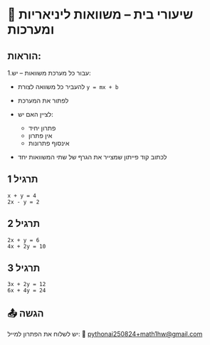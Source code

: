 # 📝 שיעורי בית – משוואות ליניאריות ומערכות

## הוראות:

1.עבור כל מערכת משוואות – יש:

   * להעביר כל משוואה לצורת `y = mx + b`
   * לפתור את המערכת
   * לציין האם יש:

     * פתרון יחיד
     * אין פתרון
     * אינסוף פתרונות
   * לכתוב קוד פייתון שמצייר את הגרף של שתי המשוואות יחד

## תרגיל 1

```
x + y = 4
2x - y = 2
```

## תרגיל 2

```
2x + y = 6
4x + 2y = 10
```

## תרגיל 3

```
3x + 2y = 12
6x + 4y = 24
```

## 📤 הגשה

יש לשלוח את הפתרון למייל:
📧 [pythonai250824+math1hw@gmail.com](mailto:pythonai250824+math1hw@gmail.com)
